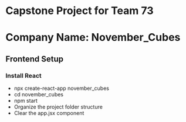 # Capstone Project for Team 73

# Company Name: November_Cubes

## Frontend Setup

### Install React
- npx create-react-app november_cubes
- cd november_cubes
- npm start
- Organize the project folder structure
- Clear the app.jsx component


